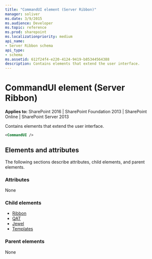 ```yaml
---
title: "CommandUI element (Server Ribbon)"
manager: soliver
ms.date: 3/9/2015
ms.audience: Developer
ms.topic: reference
ms.prod: sharepoint
ms.localizationpriority: medium
api_name:
- Server Ribbon schema
api_type:
- schema
ms.assetid: 612f24f4-e220-4124-9419-b85344564388
description: Contains elements that extend the user interface. 
---
```


# CommandUI element (Server Ribbon)

**Applies to:** SharePoint 2016 | SharePoint Foundation 2013 | SharePoint Online | SharePoint Server 2013
  
Contains elements that extend the user interface. 
  
```XML
<CommandUI />
```

## Elements and attributes

The following sections describe attributes, child elements, and parent elements.

### Attributes

None

### Child elements

- [Ribbon](ribbon-element.md) 
- [QAT](qat-element.md) 
- [Jewel](jewel-element.md) 
- [Templates](templates-element.md) 
   
### Parent elements

None
